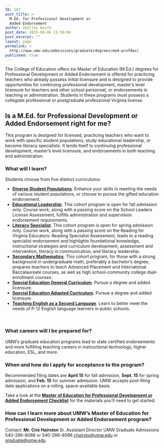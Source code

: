 ```yaml
---
ID: 167
post_title: >
  M.Ed. for Professional Development or
  Added Endorsement
author: Shelley Keith
post_date: 2015-08-06 15:50:04
post_excerpt: ""
layout: page
permalink: >
  http://www.umw.edu/admissions/graduate/degrees/med-profdev/
published: true
---
```

The College of Education offers six Master of Education (M.Ed.) degrees for Professional Development or Added Endorsement is offered for practicing teachers who already possess initial licensure and is designed to provide opportunities for continuing professional development, master’s level licensure for teachers and other school personnel, or endorsements in teaching or administration. Students in these programs must possess a collegiate professional or postgraduate professional Virginia license.
<strong>
</strong>
<h2>Is a M.Ed. for Professional Development or Added Endorsement right for me?</h2>
This program is designed for licensed, practicing teachers who want to work with specific student populations, study educational leadership, or become literacy specialists. It lends itself to continuing professional development, master’s level licensure, and endorsements in both teaching and administration.
<strong>
</strong>
<h3>What will I learn?</h3>
Students choose from five distinct curriculums:
<ul>
 	<li><a href="http://publications.umw.edu/graduatecatalog/graduate-programs/college-of-education/master-of-education/#diverse"><strong>Diverse Student Populations</strong></a>. Enhance your skills in meeting the needs of various student populations, or choose to pursue the gifted education endorsement.</li>
 	<li><a href="http://publications.umw.edu/graduatecatalog/graduate-programs/college-of-education/master-of-education/#leadership"><strong>Educational Leadership</strong></a>. This cohort program is open for fall admission only. Course work, along with a passing score on the School Leaders License Assessment, fulfills administration and supervision endorsement requirements.</li>
 	<li><a href="http://publications.umw.edu/graduatecatalog/graduate-programs/college-of-education/master-of-education/#literacy"><strong>Literacy Specialist</strong></a>. This cohort program is open for spring admission only. Course work, along with a passing score on the Reading for Virginia Educators: Reading Specialist Assessment, leads to a reading specialist endorsement and highlights foundational knowledge, instructional strategies and curriculum development, assessment and intervention, literacy in communication, and literacy leadership.</li>
 	<li><a href="http://publications.umw.edu/graduatecatalog/graduate-programs/college-of-education/master-of-education/#secondary"><strong>Secondary Mathematics</strong></a>. This cohort program, for those with a strong background in undergraduate math, preferably a bachelor’s degree, prepares teachers to teach Advanced Placement and International Baccalaureate courses, as well as high school-community college dual-enrollment courses.</li>
 	<li><a href="http://publications.umw.edu/graduatecatalog/graduate-programs/college-of-education/master-of-education/#special"><strong>Special Education General Curriculum</strong></a>. Pursue a degree and added licensure.</li>
 	<li><a href="http://publications.umw.edu/graduatecatalog/graduate-programs/college-of-education/master-of-education/#special"><strong>Special Education Adapted Curriculum</strong></a>. Pursue a degree and added licensure.</li>
 	<li><a href="http://publications.umw.edu/graduatecatalog/graduate-programs/college-of-education/master-of-education/#esl"><strong>Teaching English as a Second Language</strong></a>. Learn to better meet the needs of P-12 English language learners in public schools.</li>
</ul>
<strong> </strong>
<h3>What careers will I be prepared for?</h3>
UMW’s graduate education programs lead to state certified endorsements and more fulfilling teaching careers in instructional technology, higher education, ESL, and more.
<strong>
</strong>
<h3>When and how do I apply for acceptance to the program?</h3>
Recommended filing dates are <strong>April 15</strong> for fall admission, <strong>Sept. 15</strong> for spring admission, and <strong>Feb. 15</strong> for summer admission. UMW accepts post-filing date applications on a rolling, space-available basis.

Take a look at the <a href="http://www.umw.edu/admissions/graduate/degrees/med-profdev/med-profdev-checklist/"><strong>Master of Education for Professional Development or Added Endorsement Checklist</strong></a> for the materials you’ll need to get started.
<strong>
</strong>
<h3>How can I learn more about UMW’s Master of Education for Professional Development or Added Endorsement program?</h3>
Contact:
<strong>Mr. Cris Hairston</strong>
Sr. Assistant Director
UMW Graduate Admissions
540-286-8086 or 540-286-8086
<a href="mailto:chairsto@umw.edu">chairsto@umw.edu</a> or <a href="mailto:graduate@umw.edu">graduate@umw.edu</a>